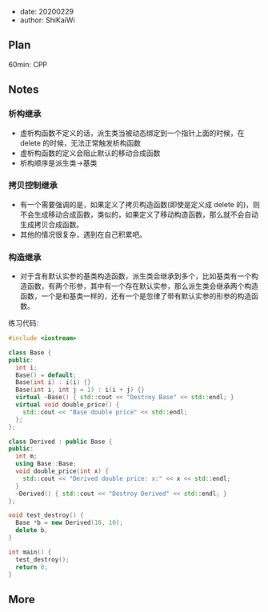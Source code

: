 - date: 20200229 
- author: ShiKaiWi

## Plan
60min: CPP

## Notes
### 析构继承
- 虚析构函数不定义的话，派生类当被动态绑定到一个指针上面的时候，在delete 的时候，无法正常触发析构函数
- 虚析构函数的定义会阻止默认的移动合成函数
- 析构顺序是派生类->基类

### 拷贝控制继承
- 有一个需要强调的是，如果定义了拷贝构造函数(即使是定义成 delete 的)，则不会生成移动合成函数，类似的，如果定义了移动构造函数，那么就不会自动生成拷贝合成函数。
- 其他的情况很复杂，遇到在自己积累吧。

### 构造继承
- 对于含有默认实参的基类构造函数，派生类会继承到多个，比如基类有一个构造函数，有两个形参，其中有一个存在默认实参，那么派生类会继承两个构造函数，一个是和基类一样的，还有一个是忽律了带有默认实参的形参的构造函数。

练习代码:
```cpp
#include <iostream>

class Base {
public:
  int i;
  Base() = default;
  Base(int i) : i(i) {}
  Base(int i, int j = 1) : i(i + j) {}
  virtual ~Base() { std::cout << "Destroy Base" << std::endl; }
  virtual void double_price() {
    std::cout << "Base double price" << std::endl;
  };
};

class Derived : public Base {
public:
  int m;
  using Base::Base;
  void double_price(int x) {
    std::cout << "Derived double price: x:" << x << std::endl;
  }
  ~Derived() { std::cout << "Destroy Derived" << std::endl; }
};

void test_destroy() {
  Base *b = new Derived(10, 10);
  delete b;
}

int main() {
  test_destroy();
  return 0;
}
```

## More
